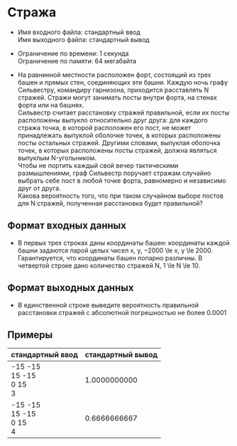 # Стража
* Имя входного файла: стандартный ввод \
Имя выходного файла: стандартный вывод
* Ограничение по времени: 1 секунда \
Ограничение по памяти: 64 мегабайта

* На равнинной местности расположен форт, состоящий из трех башен и прямых стен, соединяющих эти башни. Каждую ночь графу Сильвестру, командиру гарнизона, приходится расставлять N стражей. Стражи могут занимать посты внутри форта, на стенах форта или на башнях. \
Сильвестр считает расстановку стражей правильной, если их посты расположены выпукло относительно друг друга: для каждого стража точка, в которой расположен его пост, не может принадлежать выпуклой оболочке точек, в которых расположены посты остальных стражей. Другими словами, выпуклая оболочка точек, в которых расположены посты стражей, должна являться выпуклым N-угольником. \
Чтобы не портить каждый свой вечер тактическими размышлениями, граф Сильвестр поручает стражам случайно выбрать себе пост в любой точке форта, равномерно и независимо друг от друга. \
Какова вероятность того, что при таком случайном выборе постов для N стражей, полученная расстановка будет правильной?
## Формат входных данных
* В первых трех строках даны координаты башен: координаты каждой башни задаются парой
целых чисел x, y, −2000 \le x, y \le 2000. Гарантируется, что координаты башен попарно различны. В
четвертой строке дано количество стражей N, 1 \le N \le 10.
## Формат выходных данных
* В единственной строке выведите вероятность правильной расстановки стражей с абсолютной
погрешностью не более 0.0001

## Примеры
|стандартный ввод|стандартный вывод|
|-|-|
|-15 -15<br>15 -15<br>0 15<br>3<br>|1.0000000000|
|-15 -15<br>15 -15<br>0 15<br>4<br>|0.6666666667|

